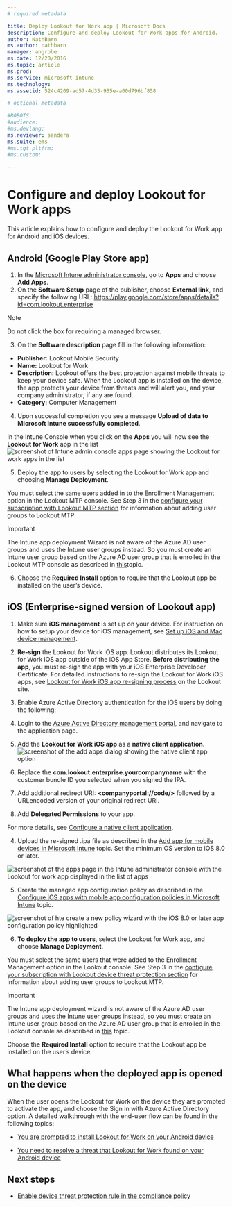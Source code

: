 ```yaml
---
# required metadata

title: Deploy Lookout for Work app | Microsoft Docs
description: Configure and deploy Lookout for Work apps for Android.
author: NathBarnms.author: nathbarnmanager: angrobe
ms.date: 12/20/2016
ms.topic: article
ms.prod:
ms.service: microsoft-intune
ms.technology:
ms.assetid: 524c4209-ad57-4d35-955e-a00d796bf858

# optional metadata

#ROBOTS:
#audience:
#ms.devlang:
ms.reviewer: sandera
ms.suite: ems
#ms.tgt_pltfrm:
#ms.custom:

---
```


# Configure and deploy Lookout for Work apps
This article explains how to configure and deploy the Lookout for Work app for Android and iOS devices.

## Android (Google Play Store app)

1.	In the [Microsoft Intune administrator console](https://manage.microsoft.com), go to **Apps** and choose **Add Apps**.   
2.	On the **Software Setup** page of the publisher, choose **External link**, and specify the following URL:  https://play.google.com/store/apps/details?id=com.lookout.enterprise
  >[!NOTE]
  >Do not click the box for requiring a managed browser.

3.	On the **Software description** page fill in the following information:
  * **Publisher:** Lookout Mobile Security
  * **Name:**   Lookout for Work
  * **Description:**  Lookout offers the best protection against mobile threats to keep your device safe. When the Lookout app is installed on the device, the app protects your device from threats and will alert you, and your company administrator, if any are found.
  * **Category:** Computer Management

4. Upon successful completion you see a message **Upload of data to Microsoft Intune successfully completed**.

  In the Intune Console when you click on the **Apps** you will now see the **Lookout for Work** app in the list
  ![screenshot of Intune admin console apps page showing the Lookout for work apps in the list](../media/mtp/lookout-app-listed-intune-console.png)

5. Deploy the app to users by selecting the Lookout for Work app and choosing  **Manage Deployment**.

  You must select the same users added in to the Enrollment Management option in the Lookout MTP console.  See Step 3 in the [configure your subscription with Lookout MTP section](configure-your-subscription-with-lookout-device-threat-protection.md) for information about adding user groups to Lookout MTP.

  >[!IMPORTANT]
  > The Intune app deployment Wizard is not aware of the Azure AD user groups and uses the Intune user groups instead. So you must create an Intune user group based on the Azure AD user group that is enrolled in the Lookout MTP console as described in [this](plan-your-user-and-device-groups.md)topic.

6. Choose the **Required Install** option to require that the Lookout app be installed on the user’s device.

## iOS (Enterprise-signed version of Lookout app)

1. Make sure **iOS management** is set up on your device. For instruction on how to setup your device for iOS management, see [Set up iOS and Mac device management](set-up-ios-and-mac-management-with-microsoft-intune.md).

2. **Re-sign** the Lookout for Work iOS app. Lookout distributes its Lookout for Work iOS app outside of the iOS App Store. **Before distributing the app**, you must re-sign the app with your iOS Enterprise Developer Certificate. For detailed instructions to re-sign the Lookout for Work iOS apps, see [Lookout for Work iOS app re-signing process](https://personal.support.lookout.com/hc/en-us/articles/114094038714) on the Lookout site.

3. Enable Azure Active Directory authentication for the iOS users by doing the following:
  1.  Login to the [Azure Active Directory management portal](https://manage.windowsazure.com), and navigate to the application page.
  2.  Add the **Lookout for Work iOS app** as a **native client application**.
  ![screenshot of the add apps dialog showing the native client app option](../media/mtp/aad-add-app.png)
  3. Replace the **com.lookout.enterprise.yourcompanyname** with the customer bundle ID you selected when you signed the IPA.
  4.  Add additional redirect URI: **&lt;companyportal://code/>** followed by a URLencoded version of your original redirect URI.
  5.  Add **Delegated Permissions** to your app.

  For more details, see [Configure a native client application](https://azure.microsoft.com/en-us/documentation/articles/app-service-mobile-how-to-configure-active-directory-authentication/#optional-configure-a-native-client-application).

4. Upload the re-signed .ipa file as described in the [Add app for mobile devices in Microsoft Intune](https://docs.microsoft.com/en-us/intune/deploy-use/add-apps-for-mobile-devices-in-microsoft-intune) topic. Set the minimum OS version to iOS 8.0 or later.

  ![screenshot of the apps page in the Intune administrator console with the Lookout for work app displayed in the list of apps](../media/mtp/ios-app-uploaded-intune.png)

5. Create the managed app configuration policy as described in the [Configure iOS apps with mobile app configuration policies in Microsoft Intune](https://docs.microsoft.com/en-us/intune/deploy-use/configure-ios-apps-with-mobile-app-configuration-policies-in-microsoft-intune) topic.

  ![screenshot of hte create a new policy wizard with the iOS 8.0 or later app configuration policy highlighted](../media/mtp/ios-app-config.png)

6. **To deploy the app to users**, select the Lookout for Work app, and choose **Manage Deployment**.

  You must select the same users that were added to the Enrollment Management option in the Lookout  console.  See Step 3 in the [configure your subscription with Lookout device threat protection section](configure-your-subscription-with-lookout-device-threat-protection.md) for information about adding user groups to Lookout MTP.

  >[!IMPORTANT]
  > The Intune app deployment wizard is not aware of the Azure AD user groups and uses the Intune user groups instead, so you must create an Intune user group based on the Azure AD user group that is enrolled in the Lookout console as described in [this](plan-your-user-and-device-groups.md) topic.

  Choose the **Required Install** option to require that the Lookout app be installed on the user’s device.

## What happens when the deployed app is opened on the device

When the user opens the Lookout for Work on the device they are prompted to activate the app, and choose the Sign in with Azure Active Directory option. A detailed walkthrough with the end-user flow can be found in the following topics:

* [You are prompted to install Lookout for Work on your Android device](http://docs.microsoft.com/intune/enduser/you-are-prompted-to-install-lookout-for-work-android)

* [You need to resolve a threat that Lookout for Work found on your Android device](http://docs.microsoft.com/intune/enduser/you-need-to-resolve-a-threat-found-by-lookout-for-work-android)

## Next steps
* [Enable device threat protection rule in the compliance policy](enable-device-threat-protection-rule-in-compliance-policy.md)
